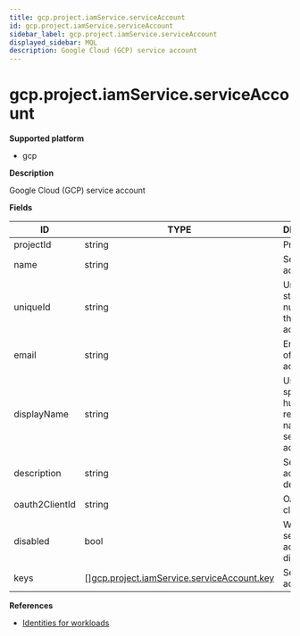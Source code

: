 ```yaml
---
title: gcp.project.iamService.serviceAccount
id: gcp.project.iamService.serviceAccount
sidebar_label: gcp.project.iamService.serviceAccount
displayed_sidebar: MQL
description: Google Cloud (GCP) service account
---
```


# gcp.project.iamService.serviceAccount

**Supported platform**

- gcp

**Description**

Google Cloud (GCP) service account

**Fields**

| ID             | TYPE                                                                                                | DESCRIPTION                                                 |
| -------------- | --------------------------------------------------------------------------------------------------- | ----------------------------------------------------------- |
| projectId      | string                                                                                              | Project ID                                                  |
| name           | string                                                                                              | Service account name                                        |
| uniqueId       | string                                                                                              | Unique, stable, numeric ID for the service account          |
| email          | string                                                                                              | Email address of the service account                        |
| displayName    | string                                                                                              | User-specified, human-readable name for the service account |
| description    | string                                                                                              | Service account description                                 |
| oauth2ClientId | string                                                                                              | OAuth 2.0 client ID                                         |
| disabled       | bool                                                                                                | Whether the service account is disabled                     |
| keys           | &#91;&#93;[gcp.project.iamService.serviceAccount.key](gcp.project.iamservice.serviceaccount.key.md) | Service account keys                                        |

**References**

- [Identities for workloads](https://cloud.google.com/iam/docs/workload-identities)
